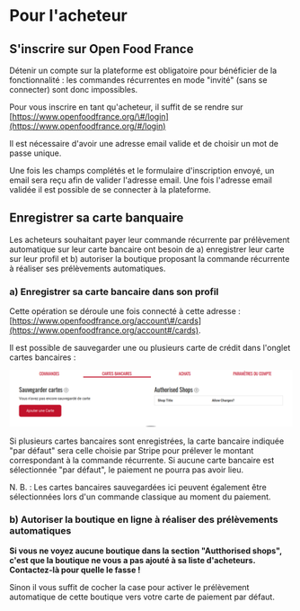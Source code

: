 # Pour l'acheteur

## S'inscrire sur Open Food France <a id="signing-up-to-ofn"></a>

Détenir un compte sur la plateforme est obligatoire pour bénéficier de la fonctionnalité : les commandes récurrentes en mode "invité" \(sans se connecter\) sont donc impossibles.

Pour vous inscrire en tant qu'acheteur, il suffit de se rendre sur [https://www.openfoodfrance.org/\#/login](https://www.openfoodfrance.org/#/login)​

Il est nécessaire d'avoir une adresse email valide et de choisir un mot de passe unique.

Une fois les champs complétés et le formulaire d'inscription envoyé, un email sera reçu afin de valider l'adresse email. Une fois l'adresse email validée il est possible de se connecter à la plateforme.

## Enregistrer sa carte banquaire <a id="saving-credit-cards-and-authourising-charges"></a>

Les acheteurs souhaitant payer leur commande récurrente par prélèvement automatique sur leur carte bancaire ont besoin de a\) enregistrer leur carte sur leur profil et b\) autoriser la boutique proposant la commande récurrente à réaliser ses prélèvements automatiques. 

### a\) Enregistrer sa carte bancaire dans son profil <a id="a-saving-credit-card-details-in-the-customer-account"></a>

Cette opération se déroule une fois connecté à cette adresse :[https://www.openfoodfrance.org/account\#/cards](https://www.openfoodfrance.org/account#/cards).

Il est possible de sauvegarder une ou plusieurs carte de crédit dans l'onglet cartes bancaires :

![](../../.gitbook/assets/image%20%2868%29.png)

Si plusieurs cartes bancaires sont enregistrées, la carte bancaire indiquée "par défaut" sera celle choisie par Stripe pour prélever le montant correspondant à la commande récurrente. Si aucune carte bancaire est sélectionnée "par défaut", le paiement ne pourra pas avoir lieu.

N. B. : Les cartes bancaires sauvegardées ici peuvent également être sélectionnées lors d'un commande classique au moment du paiement.

### **b\) Autoriser la boutique en ligne à réaliser des prélèvements automatiques** <a id="b-authourising-a-shop-to-charge-their-default-card"></a>

**Si vous ne voyez aucune boutique dans la section "Autthorised shops", c'est que la boutique ne vous a pas ajouté à sa liste d'acheteurs. Contactez-là pour quelle le fasse !**

Sinon il vous suffit de cocher la case pour activer le prélèvement automatique de cette boutique vers votre carte de paiement par défaut.

